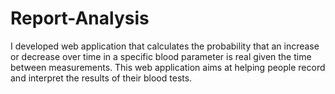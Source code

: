 # Report-Analysis
I developed web application that calculates the probability that an increase or decrease over time in a specific blood parameter is real given the time between measurements. This web application aims at helping people record and interpret the results of their blood tests.
